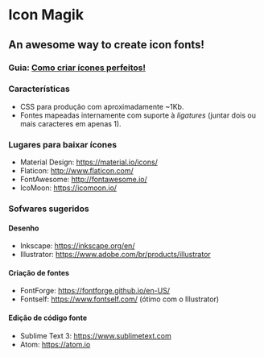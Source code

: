 # Icon Magik
## An awesome way to create icon fonts!

### Guia: [Como criar ícones perfeitos!](https://material.io/guidelines/style/icons.html#icons-product-icons)

### Características
- CSS para produção com aproximadamente ~1Kb.
- Fontes mapeadas internamente com suporte à *ligatures* (juntar dois ou mais caracteres em apenas 1).

### Lugares para baixar ícones

- Material Design: https://material.io/icons/
- Flaticon: http://www.flaticon.com/
- FontAwesome: http://fontawesome.io/
- IcoMoon: https://icomoon.io/

### Sofwares sugeridos

#### Desenho
- Inkscape: https://inkscape.org/en/
- Illustrator: https://www.adobe.com/br/products/illustrator

#### Criação de fontes

- FontForge: https://fontforge.github.io/en-US/
- Fontself: https://www.fontself.com/ (ótimo com o Illustrator)

#### Edição de código fonte

- Sublime Text 3: https://www.sublimetext.com
- Atom: https://atom.io
